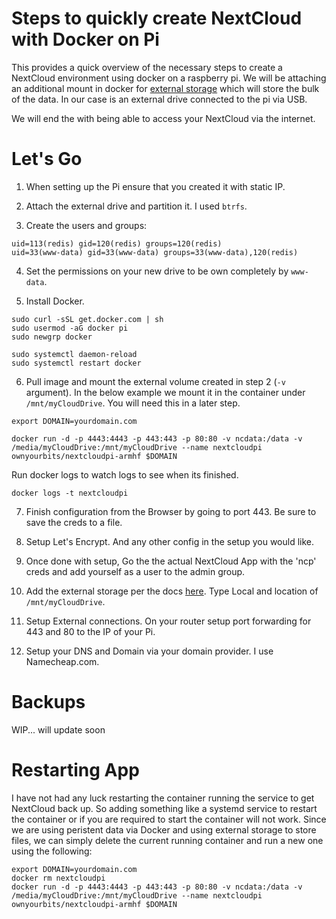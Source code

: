 # Steps to quickly create NextCloud with Docker on Pi
This provides a quick overview of the necessary steps to create a NextCloud environment using docker on a raspberry pi. We will be attaching an additional mount in docker for [external storage](https://docs.nextcloud.com/server/14/admin_manual/configuration_files/external_storage_configuration_gui.html) which will store the bulk of the data. In our case is an external drive connected to the pi via USB. 

We will end the with being able to access your NextCloud via the internet.

# Let's Go
1) When setting up the Pi ensure that you created it with static IP. 

2) Attach the external drive and partition it. I used `btrfs`. 

3) Create the users and groups:
```
uid=113(redis) gid=120(redis) groups=120(redis)
uid=33(www-data) gid=33(www-data) groups=33(www-data),120(redis)
```

4) Set the permissions on your new drive to be own completely by `www-data`.

5) Install Docker.
```
sudo curl -sSL get.docker.com | sh
sudo usermod -aG docker pi
sudo newgrp docker

sudo systemctl daemon-reload
sudo systemctl restart docker

```

6) Pull image and mount the external volume created in step 2 (`-v` argument). In the below example we mount it in the container under `/mnt/myCloudDrive`. You will need this in a later step.

```
export DOMAIN=yourdomain.com

docker run -d -p 4443:4443 -p 443:443 -p 80:80 -v ncdata:/data -v /media/myCloudDrive:/mnt/myCloudDrive --name nextcloudpi ownyourbits/nextcloudpi-armhf $DOMAIN
```

Run docker logs to watch logs to see when its finished.
```
docker logs -t nextcloudpi
```

7) Finish configuration from the Browser by going to port 443. Be sure to save the creds to a file.

8) Setup Let's Encrypt. And any other config in the setup you would like.

9) Once done with setup, Go the the actual NextCloud App with the 'ncp' creds and add yourself as a user to the admin group. 

10) Add the external storage per the docs [here](https://docs.nextcloud.com/server/14/admin_manual/configuration_files/external_storage_configuration_gui.html). Type Local and location of `/mnt/myCloudDrive`.

11) Setup External connections. On your router setup port forwarding for 443 and 80 to the IP of your Pi.

12) Setup your DNS and Domain via your domain provider. I use Namecheap.com. 

# Backups
WIP... will update soon

# Restarting App
I have not had any luck restarting the container running the service to get NextCloud back up. So adding something like a systemd service to restart the container or if you are required to start the container will not work. Since we are using peristent data via Docker and using external storage to store files, we can simply delete the current running container and run a new one using the following:
```
export DOMAIN=yourdomain.com
docker rm nextcloudpi
docker run -d -p 4443:4443 -p 443:443 -p 80:80 -v ncdata:/data -v /media/myCloudDrive:/mnt/myCloudDrive --name nextcloudpi ownyourbits/nextcloudpi-armhf $DOMAIN
```
